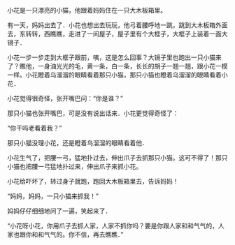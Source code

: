 小花是一只漂亮的小猫，他跟着妈妈住在一只大木板箱里。

有一天，妈妈出去了．小花也想出去玩玩，他弓着腰呼地一跳，跳到大木板箱外面去，东转转，西瞧瞧，走进了一间屋子，屋子里有个大框子，大框子上装着一面大镜子．

小花一步一步走到大框子跟前，咦，这是怎么回事？大镜子里也跑出一只小猫来了？瞧他，一身油光光的毛，黄一条，白一条，长长的胡子一翘一翘，跟小花一模一样。小花瞪着乌溜溜的眼睛看着那只小猫，那只小猫也瞪着乌溜溜的眼睛看着小花．

小花觉得很奇怪，张开嘴巴问：“你是谁？”

那只小猫也张开嘴巴，可是没有说出话来．小花更觉得奇怪了：

“你干吗老看着我？”

那只小猫没理小花，还是瞪着乌溜溜的眼睛看着他．

小花生气了，把腰一弓，猛地扑过去，伸出爪子去抓那只小猫。这可不得了！那只小猫也把腰一弓猛地扑过来，伸出爪子来抓小花。

小花给吓坏了，转过身子就跑，跑回大木板箱里去，告诉妈妈！

“妈妈，妈妈，一只小猫来抓我！”

妈妈仔仔细细地问了一遍，笑起来了．

“小花呀小花，你用爪子去抓人家，人家不抓你吗？要是你跟人家和和气气的，人家也跟你和和气气的。你不信，再去瞧瞧．” 
